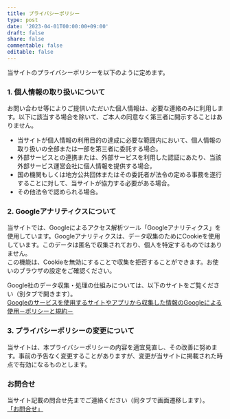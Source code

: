 ```yaml
---
title: プライバシーポリシー
type: post
date: '2023-04-01T00:00:00+09:00'
draft: false
share: false
commentable: false
editable: false
---
```


当サイトのプライバシーポリシーを以下のように定めます。

### 1. 個人情報の取り扱いについて
お問い合わせ等によりご提供いただいた個人情報は、必要な連絡のみに利用します。以下に該当する場合を除いて、ご本人の同意なく第三者に開示することはありません。
* 当サイトが個人情報の利用目的の達成に必要な範囲内において、個人情報の取り扱いの全部または一部を第三者に委託する場合。
* 外部サービスとの連携または、外部サービスを利用した認証にあたり、当該外部サービス運営会社に個人情報を提供する場合。
* 国の機関もしくは地方公共団体またはその委託者が法令の定める事務を遂行することに対して、当サイトが協力する必要がある場合。
* その他法令で認められる場合。

### 2. Googleアナリティクスについて
当サイトでは、Googleによるアクセス解析ツール「Googleアナリティクス」を使用しています。Googleアナリティクスは、データ収集のためにCookieを使用しています。このデータは匿名で収集されており、個人を特定するものではありません。\
この機能は、Cookieを無効にすることで収集を拒否することができます。お使いのブラウザの設定をご確認ください。

Google社のデータ収集・処理の仕組みについては、以下のサイトをご覧ください（別タブで開きます）。\
<a href="https://policies.google.com/technologies/partner-sites?hl=ja" target="_blank" rel="noopener noreferrer">Googleのサービスを使用するサイトやアプリから収集した情報のGoogleによる使用－ポリシーと規約－</a>

### 3. プライバシーポリシーの変更について
当サイトは、本プライバシーポリシーの内容を適宜見直し、その改善に努めます。事前の予告なく変更することがありますが、変更が当サイトに掲載された時点で有効になるものとします。

### お問合せ
当サイト記載の問合せ先までご連絡ください（同タブで画面遷移します）。\
<a href="/#contact" rel="noopener noreferrer">「お問合せ」</a>

